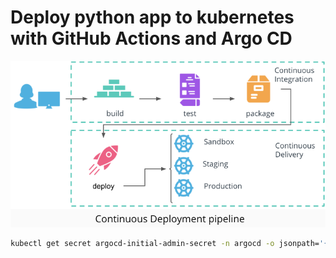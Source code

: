 # Deploy python app to kubernetes with GitHub Actions and Argo CD

![](./cicd-pipeline.png)



```bash
kubectl get secret argocd-initial-admin-secret -n argocd -o jsonpath='{.data.password}' | base64 --decode; echo
```